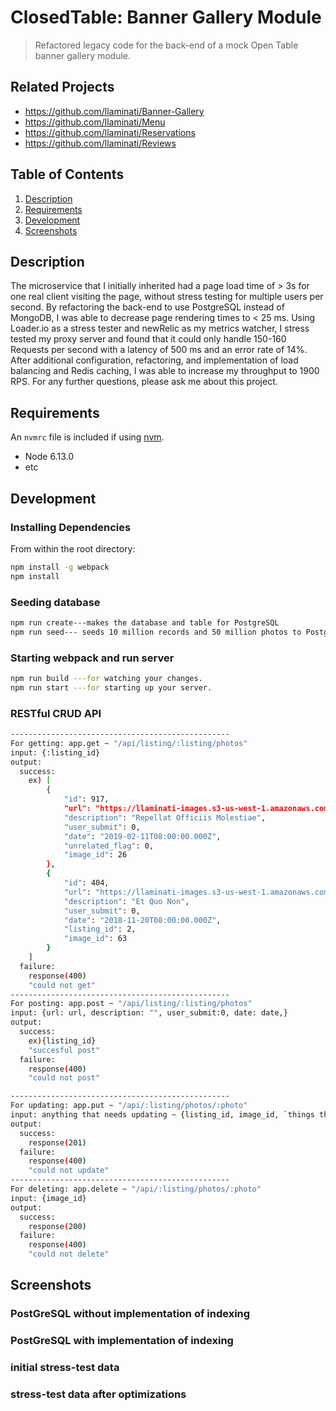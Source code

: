 # ClosedTable: Banner Gallery Module

> Refactored legacy code for the back-end of a mock Open Table banner gallery module.

## Related Projects

  - https://github.com/llaminati/Banner-Gallery
  - https://github.com/llaminati/Menu
  - https://github.com/llaminati/Reservations
  - https://github.com/llaminati/Reviews

## Table of Contents

1. [Description](#Description)
1. [Requirements](#requirements)
1. [Development](#development)
1. [Screenshots](#screenshots)

## Description
The microservice that I initially inherited had a page load time of > 3s for one real client visiting the page, without stress testing for multiple users per second. By refactoring the back-end to use PostgreSQL instead of MongoDB, I was able to decrease page rendering times to < 25 ms. Using Loader.io as a stress tester and newRelic as my metrics watcher, I stress tested my proxy server and found that it could only handle 150-160 Requests per second with a latency of 500 ms and an error rate of 14%. After additional configuration, refactoring, and implementation of load balancing and Redis caching, I was able to increase my throughput to 1900 RPS. For any further questions, please ask me about this project.

## Requirements

An `nvmrc` file is included if using [nvm](https://github.com/creationix/nvm).

- Node 6.13.0
- etc

## Development

### Installing Dependencies

From within the root directory:

```sh
npm install -g webpack
npm install
```

### Seeding database

```sh
npm run create---makes the database and table for PostgreSQL
npm run seed--- seeds 10 million records and 50 million photos to PostgreSQL
```

### Starting webpack and run server

```sh
npm run build ---for watching your changes.
npm run start ---for starting up your server.
```

### RESTful CRUD API
```sh
-------------------------------------------------
For getting: app.get ~ "/api/listing/:listing/photos"
input: {:listing_id}
output:
  success:
    ex) [
        {
            "id": 917,
            "url": "https://llaminati-images.s3-us-west-1.amazonaws.com/26.jpg",
            "description": "Repellat Officiis Molestiae",
            "user_submit": 0,
            "date": "2019-02-11T08:00:00.000Z",
            "unrelated_flag": 0,
            "image_id": 26
        },
        {
            "id": 404,
            "url": "https://llaminati-images.s3-us-west-1.amazonaws.com/63.jpg",
            "description": "Et Quo Non",
            "user_submit": 0,
            "date": "2018-11-20T08:00:00.000Z",
            "listing_id": 2,
            "image_id": 63
        }
    ]
  failure:
    response(400)
    "could not get"
-------------------------------------------------
For posting: app.post ~ "/api/listing/:listing/photos"
input: {url: url, description: "", user_submit:0, date: date,}
output:
  success:
    ex){listing_id}
    "succesful post"
  failure:
    response(400)
    "could not post"

-------------------------------------------------
For updating: app.put ~ "/api/:listing/photos/:photo"
input: anything that needs updating ~ {listing_id, image_id, `things that need updating`}
output:
  success:
    response(201)
  failure:
    response(400)
    "could not update"
-------------------------------------------------
For deleting: app.delete ~ "/api/:listing/photos/:photo"
input: {image_id}
output:
  success:
    response(200)
  failure:
    response(400)
    "could not delete"
```

## Screenshots
 ### PostGreSQL without implementation of indexing

 ### PostGreSQL with implementation of indexing

 ### initial stress-test data

 ### stress-test data after optimizations